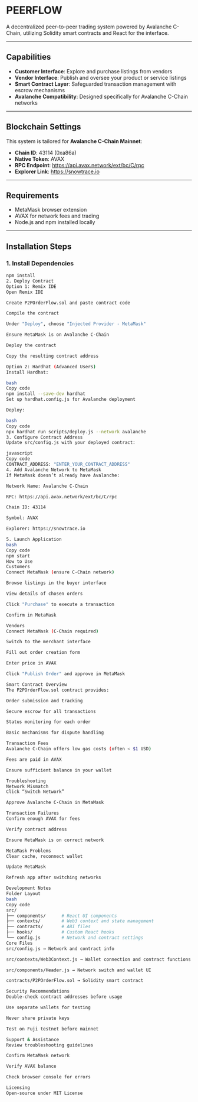 # PEERFLOW

A decentralized peer-to-peer trading system powered by Avalanche C-Chain, utilizing Solidity smart contracts and React for the interface.

---

## Capabilities

- **Customer Interface**: Explore and purchase listings from vendors  
- **Vendor Interface**: Publish and oversee your product or service listings  
- **Smart Contract Layer**: Safeguarded transaction management with escrow mechanisms  
- **Avalanche Compatibility**: Designed specifically for Avalanche C-Chain networks  

---

## Blockchain Settings

This system is tailored for **Avalanche C-Chain Mainnet**:

- **Chain ID**: 43114 (0xa86a)  
- **Native Token**: AVAX  
- **RPC Endpoint**: https://api.avax.network/ext/bc/C/rpc  
- **Explorer Link**: https://snowtrace.io  

---

## Requirements

- MetaMask browser extension  
- AVAX for network fees and trading  
- Node.js and npm installed locally  

---

## Installation Steps

### 1. Install Dependencies

```bash
npm install
2. Deploy Contract
Option 1: Remix IDE
Open Remix IDE

Create P2POrderFlow.sol and paste contract code

Compile the contract

Under "Deploy", choose "Injected Provider - MetaMask"

Ensure MetaMask is on Avalanche C-Chain

Deploy the contract

Copy the resulting contract address

Option 2: Hardhat (Advanced Users)
Install Hardhat:

bash
Copy code
npm install --save-dev hardhat
Set up hardhat.config.js for Avalanche deployment

Deploy:

bash
Copy code
npx hardhat run scripts/deploy.js --network avalanche
3. Configure Contract Address
Update src/config.js with your deployed contract:

javascript
Copy code
CONTRACT_ADDRESS: "ENTER_YOUR_CONTRACT_ADDRESS"
4. Add Avalanche Network to MetaMask
If MetaMask doesn’t already have Avalanche:

Network Name: Avalanche C-Chain

RPC: https://api.avax.network/ext/bc/C/rpc

Chain ID: 43114

Symbol: AVAX

Explorer: https://snowtrace.io

5. Launch Application
bash
Copy code
npm start
How to Use
Customers
Connect MetaMask (ensure C-Chain network)

Browse listings in the buyer interface

View details of chosen orders

Click "Purchase" to execute a transaction

Confirm in MetaMask

Vendors
Connect MetaMask (C-Chain required)

Switch to the merchant interface

Fill out order creation form

Enter price in AVAX

Click "Publish Order" and approve in MetaMask

Smart Contract Overview
The P2POrderFlow.sol contract provides:

Order submission and tracking

Secure escrow for all transactions

Status monitoring for each order

Basic mechanisms for dispute handling

Transaction Fees
Avalanche C-Chain offers low gas costs (often < $1 USD)

Fees are paid in AVAX

Ensure sufficient balance in your wallet

Troubleshooting
Network Mismatch
Click “Switch Network”

Approve Avalanche C-Chain in MetaMask

Transaction Failures
Confirm enough AVAX for fees

Verify contract address

Ensure MetaMask is on correct network

MetaMask Problems
Clear cache, reconnect wallet

Update MetaMask

Refresh app after switching networks

Development Notes
Folder Layout
bash
Copy code
src/
├── components/      # React UI components
├── contexts/        # Web3 context and state management
├── contracts/       # ABI files
├── hooks/           # Custom React hooks
└── config.js        # Network and contract settings
Core Files
src/config.js → Network and contract info

src/contexts/Web3Context.js → Wallet connection and contract functions

src/components/Header.js → Network switch and wallet UI

contracts/P2POrderFlow.sol → Solidity smart contract

Security Recommendations
Double-check contract addresses before usage

Use separate wallets for testing

Never share private keys

Test on Fuji testnet before mainnet

Support & Assistance
Review troubleshooting guidelines

Confirm MetaMask network

Verify AVAX balance

Check browser console for errors

Licensing
Open-source under MIT License
